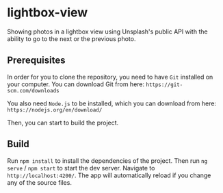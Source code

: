 # lightbox-view
Showing photos in a lightbox view using Unsplash's public API with the ability to go to the next or the previous photo.

## Prerequisites
In order for you to clone the repository, you need to have `Git` installed on your computer.
You can download Git from here: `https://git-scm.com/downloads`

You also need `Node.js` to be installed, which you can download from here: `https://nodejs.org/en/download/`

Then, you can start to build the project.

## Build
Run `npm install` to install the dependencies of the project. Then run `ng serve` / `npm start` to start the dev server.
Navigate to `http://localhost:4200/`. The app will automatically reload if you change any of the source files.
